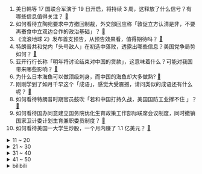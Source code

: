 1. 美日韩等 17 国联合军演于 19 日开启，将持续 3 周，这释放了什么信号？有哪些信息值得关注？ [:link:](https://www.zhihu.com/question/549125830)
2. 如何看待立陶宛要求中方撤回制裁，外交部回应称「敦促立方认清是非，不要再蚕食中立双边合作的政治基础」？ [:link:](https://www.zhihu.com/question/549130026)
3. 《流浪地球 2》发布首支预告，从预告效果看，值得期待吗？ [:link:](https://www.zhihu.com/question/549127150)
4. 特朗普共和党内「头号敌人」在初选中落败，透露出哪些信息？美国党争局势如何？ [:link:](https://www.zhihu.com/question/548986699)
5. 亚开行行长称「明年将讨论结束对中国的贷款」，这意味着什么？可能对我国带来哪些影响？ [:link:](https://www.zhihu.com/question/549116732)
6. 为什么日本海鱼可以做顶级刺身，而中国的海鱼却大多做熟? [:link:](https://www.zhihu.com/question/548875804)
7. 刚刚学到了如月千早这个「成语」，感觉大受震撼，请问类似的成语还有什么呢？ [:link:](https://www.zhihu.com/question/548778171)
8. 如何看待特朗普时期官员鼓吹「若和中国打持久战，美国国防工业撑不住 」？ [:link:](https://www.zhihu.com/question/549131450)
9. 如何看待国办同意建立国务院优化生育政策工作部际联席会议制度，同时撤销国家卫计委计划生育兼职委员制度？ [:link:](https://www.zhihu.com/question/549098329)
10. 如何看待美国一大学生炒股，一个月内赚了 1.1 亿美元？ [:link:](https://www.zhihu.com/question/549069715)
<details>
<summary>11 ~ 20</summary>

11. 如何评价曾被批「回车键分行写作」的贾平凹之女贾浅浅入围中国作家协会会员名单？贾浅浅的诗真实水平如何？ [:link:](https://www.zhihu.com/question/548935730)
12. 如何看待腾讯 QQ 花藤于 10 月 18 日正式停服？这唤起了你怎样的回忆？ [:link:](https://www.zhihu.com/question/549093603)
13. 华为鸿蒙为什么不考虑做国产桌面操作系统？ [:link:](https://www.zhihu.com/question/540983736)
14. 为什么三体人用两个智子就锁死人类的基础科学？ [:link:](https://www.zhihu.com/question/548907648)
15. 被长辈看见玩 P 社游戏是什么体验？ [:link:](https://www.zhihu.com/question/265372935)
16. 英国一 87 岁卖艺老人被当街围攻砍死，为何会出现这种惨剧？暴露出哪些问题？ [:link:](https://www.zhihu.com/question/549035123)
17. 网传高温致四姑娘山积雪融化殆尽，管理局工作人员回应称「全部融化肯定是不可能的」，具体情况如何？ [:link:](https://www.zhihu.com/question/548952253)
18. 如何看待多部门出台措施，以政策性银行专项借款方式支持已售逾期难交付住宅项目，烂尾楼问题有希望了吗？ [:link:](https://www.zhihu.com/question/549138109)
19. 8 月 19 日美国「里根号」航母返回日本横须贺母港，这意味着什么？ [:link:](https://www.zhihu.com/question/549066791)
20. 为什么同学聚会越聚越尴尬？ [:link:](https://www.zhihu.com/question/20036820)
</details>
<details>
<summary>21 ~ 30</summary>

21. 在2米深的泳池游泳和在20米深的泳池游泳有什么区别吗？ [:link:](https://www.zhihu.com/question/393242825)
22. 长期 睡眠不足会不会对智力造成永久性损伤吗？ [:link:](https://www.zhihu.com/question/419444022)
23. 报道称制造业万元月薪抢人，四线小城工人月入 9000 元，如何看待这一现象？你会考虑去工厂工作吗？ [:link:](https://www.zhihu.com/question/549098446)
24. 为什么男公务员往往都喜欢找体制内的？ [:link:](https://www.zhihu.com/question/548818644)
25. 读书只是为了找到合适的工作吗？ [:link:](https://www.zhihu.com/question/547787102)
26. 17 部门联合发文，20 项措施促进人口长期均衡发展，这会给社会发展带来哪些帮助？ [:link:](https://www.zhihu.com/question/548964257)
27. 特朗普集团前高管承认税务诈骗，这意味着什么？会对特朗普带来哪些影响？ [:link:](https://www.zhihu.com/question/549070505)
28. 皇马中场卡塞米罗正式加盟曼联，他会给曼联带来哪些帮助？ [:link:](https://www.zhihu.com/question/549064893)
29. 如何看待成都这个城市？ [:link:](https://www.zhihu.com/question/343410185)
30. 23考研，明知道自己考不上，还有必要继续坚持吗？ [:link:](https://www.zhihu.com/question/548529346)
</details>
<details>
<summary>31 ~ 40</summary>

31. 为什么 985 的学生考研上岸率很低？ [:link:](https://www.zhihu.com/question/354307631)
32. 如果所有球员都回到巅峰状态，整个地球选出足球历史最强11人阵容对阵平行宇宙的另一只球队，你会怎么选？ [:link:](https://www.zhihu.com/question/393907099)
33. 如何评价 7 月新番动画《来自深渊 烈日的黄金乡》第七集？ [:link:](https://www.zhihu.com/question/548873315)
34. 青海西宁大通县山洪灾害已造成 17 人死亡 17 人失联，目前当地情况如何？ [:link:](https://www.zhihu.com/question/548999642)
35. 如何看待将顾客姓名登记为「畜生」，老百姓大药房回应称「会员信息录入有误」？ [:link:](https://www.zhihu.com/question/548919828)
36. 中国最大淡水湖「缩水」退至同期最低水位 9.99 米，可能是哪些因素造成的？会带来哪些影响？ [:link:](https://www.zhihu.com/question/549183665)
37. 乌军内部承认袭击克里米亚俄军目标，美媒称美方对此表示支持，有哪些信息值得关注？ [:link:](https://www.zhihu.com/question/548954451)
38. 程序中提升几毫秒、节省几 kB 的内存有必要吗？ [:link:](https://www.zhihu.com/question/53606129)
39. 苹果拟首次在越南生产电脑手表，此举释放了哪些信号？ [:link:](https://www.zhihu.com/question/548773134)
40. 特朗普暗示将采取「重大举措」回应海湖庄园搜查事件，可能是什么？会对美国政坛产生哪些影响？ [:link:](https://www.zhihu.com/question/549182593)
</details>
<details>
<summary>41 ~ 50</summary>

41. 有什么轻量化办公的神器值得推荐？ [:link:](https://www.zhihu.com/question/548071372)
42. 显卡出货量预计将大跌 50%，这一数据说明了什么？ [:link:](https://www.zhihu.com/question/548463862)
43. 你有哪些实用的护眼（保养眼睛）方法？ [:link:](https://www.zhihu.com/question/27960774)
44. 你喜欢农村生活吗？ [:link:](https://www.zhihu.com/question/383710120)
45. 骨传导耳机是不是一种智商税？ [:link:](https://www.zhihu.com/question/524011296)
46. 一天吃多少个鸡蛋合适？ [:link:](https://www.zhihu.com/question/519783992)
47. 第一次领到工资是什么体验？ [:link:](https://www.zhihu.com/question/40755586)
48. 2022 ARWU 发布，如何看待浙江大学首次进入世界前 50、华中科技大学首次进入世界前 100？ [:link:](https://www.zhihu.com/question/548484970)
49. 游戏《永劫无间》做的怎么样？ [:link:](https://www.zhihu.com/question/456697281)
50. 为什么 1 岁以下的婴幼儿不可以吃盐? [:link:](https://www.zhihu.com/question/544503279)
</details><details>
<summary>bilibili</summary>

1. 这还能是.....植物大战僵尸【2】！？戴夫的老年生活！ [:link:](//www.bilibili.com/video/BV1Fd4y1N79Y)
2. 《原神》提纳里角色PV——「书已尽言」 [:link:](//www.bilibili.com/video/BV1914y1b7cV)
3. 【张予曦】前方心动暴击！面纱掉落是谁在疯狂心动 [:link:](//www.bilibili.com/video/BV1tW4y1h72Q)
4. 他变了。 [:link:](//www.bilibili.com/video/BV17V4y1s7od)
5. 《 最 强 蟹 黄 堡 》 [:link:](//www.bilibili.com/video/BV1vv4y1c734)
6. 点进来被骗！《Never Gonna Give You Up》高清重拍 [:link:](//www.bilibili.com/video/BV1EN4y1V7MB)
7. 【warma】在BUG中找游戏可太难了！ [:link:](//www.bilibili.com/video/BV1ue4y1f74U)
8. 江 南 四 大 IKUN [:link:](//www.bilibili.com/video/BV1d14y1473u)
9. 五首熟悉却又叫不出歌名的BGM❗你听过几首？一定要听到最后⚠️——钢琴Free Lucky，a thousand miles，end，his theme写不下了 [:link:](//www.bilibili.com/video/BV1oG411t7LB)
10. 夏天容易缺水，西瓜汁还有鸡汤都能喝，能喝一点点…… [:link:](//www.bilibili.com/video/BV1kY4y1c7Vy)
<details>
<summary>11 ~ 20</summary>

11. 你这崩坏3是假的吧，来玩这款真崩坏3！ [:link:](//www.bilibili.com/video/BV14N4y1F7Tg)
12. 0 元 购，但 逃 得 快！ [:link:](//www.bilibili.com/video/BV1dY4y1c7N7)
13. 没流量有多惨？影帝级演员都无人在意 [:link:](//www.bilibili.com/video/BV1sd4y1P7uT)
14. Shadow Of The Sun 清唱 [:link:](//www.bilibili.com/video/BV1EB4y1B7Wq)
15. 【巫师】网红与资本简史 [:link:](//www.bilibili.com/video/BV1Ja411N7zD)
16. 无拘 | 林俊杰 X《永劫无间》 周年主题曲 [:link:](//www.bilibili.com/video/BV1Hg411r75D)
17. 千辛万苦，只为给猛禽一个温暖的家！ [:link:](//www.bilibili.com/video/BV1mU4y1C792)
18. BLACKPINK回归先行曲Pink Venom MV公开 [:link:](//www.bilibili.com/video/BV1md4y1R7nS)
19. 开胃又美味的《番茄肥牛锅》你心动了吗？ [:link:](//www.bilibili.com/video/BV1CY4y1c7Mp)
20. 法国在耶路撒冷为啥有块地？【小约翰】 [:link:](//www.bilibili.com/video/BV11t4y1J7wU)
</details>
<details>
<summary>21 ~ 30</summary>

21. 想死后烧出舍利子吗  来来喝点加拿大的自来水 [:link:](//www.bilibili.com/video/BV1Yt4y1J7R4)
22. 【心理科普】毁孩子小妙招。希望家长刷到 [:link:](//www.bilibili.com/video/BV1ra4y1f7uS)
23. 黑 怕 空 姐 [:link:](//www.bilibili.com/video/BV1J14y1b7y5)
24. 我，985高材生，全科老师，败给教育差距 [:link:](//www.bilibili.com/video/BV17a411N7nP)
25. 急！ [:link:](//www.bilibili.com/video/BV1yg41167G2)
26. 【4K】历时六年，我在游戏中实现了云计算 [:link:](//www.bilibili.com/video/BV16G411t729)
27. 唢呐不想再平平无奇了 Normal no more [:link:](//www.bilibili.com/video/BV1ia4y1f7nW)
28. 【时代少年团】出道1000天纪念特辑 [:link:](//www.bilibili.com/video/BV12a4y1f7ia)
29. 今天不想讲法律 [:link:](//www.bilibili.com/video/BV1vB4y1B7NV)
30. 耗时2个月，制作2000年前的神秘调料！ [:link:](//www.bilibili.com/video/BV1Md4y1Z7Db)
</details>
<details>
<summary>31 ~ 40</summary>

31. 《以退为进，已守为攻，妙哉》夏季锦标赛第十三场，现在开始！ [:link:](//www.bilibili.com/video/BV1Ca4y1f7TY)
32. 在互联网看多了高品质的生活，而丢失了自己的普通，所以大家忘了普通人是什么样的了 [:link:](//www.bilibili.com/video/BV1VN4y1V7ij)
33. 为期两个月的年假开始了，赶紧吃点羊杂汤补一补。 [:link:](//www.bilibili.com/video/BV1rY4y1c7uB)
34. 社死！在酒吧做驻唱，客人非要点鸡你太美，怎么办？【流浪05】 [:link:](//www.bilibili.com/video/BV1Ea411Z7iB)
35. 这种东西为什么还有人在卖，还有人在买？ [:link:](//www.bilibili.com/video/BV1tG411b7Sr)
36. 每天一杯奶茶，血液竟会变成乳白色？ [:link:](//www.bilibili.com/video/BV1tB4y1L7HA)
37. 反猫德联盟已经打入猫德学院，此地已不宜久留 [:link:](//www.bilibili.com/video/BV1sW4y1b78A)
38. 各位爸爸妈妈们，抱歉了~ [:link:](//www.bilibili.com/video/BV16V4y1s7Ba)
39. 理由无数种，目的就一个 [:link:](//www.bilibili.com/video/BV1Et4y137Qz)
40. 高评分外卖轻食店吃出活虫，开在垃圾场旁边？【慧小媛】 [:link:](//www.bilibili.com/video/BV1ZY4y1c73J)
</details>
<details>
<summary>41 ~ 50</summary>

41. 《 奇 怪 的 小 沙 雕 增 加 了 》 [:link:](//www.bilibili.com/video/BV1vT411c7Pv)
42. 万字解析，《纸嫁衣》系列究竟讲了个怎样的故事？（上） [:link:](//www.bilibili.com/video/BV19P411L7e8)
43. 讲一下捡来的小猫咪和我这半年的故事 爱你 [:link:](//www.bilibili.com/video/BV1La411Z79R)
44. 谢谢B站，我成功了！！！ [:link:](//www.bilibili.com/video/BV19V4y1s7AF)
45. 见过金发最好看的人！爱豆就要染发染发染发！！ [:link:](//www.bilibili.com/video/BV1sS4y1W7Fi)
46. 惊天魔盗团拍的还是保守了的珍贵影像 [:link:](//www.bilibili.com/video/BV1xN4y1V7k9)
47. 是时候证明自己的实力了。 [:link:](//www.bilibili.com/video/BV1wT411P7dT)
48. 【原神】耗时一年，我终于还完了这7000只若陀龙王 [:link:](//www.bilibili.com/video/BV1JB4y1B7ZE)
49. 猫德动物医院接连遭遗弃，怨大兔喜提加长账单 [:link:](//www.bilibili.com/video/BV1yt4y1g7DE)
50. 帮我看看这款页游到底是不是真原神？ [:link:](//www.bilibili.com/video/BV1214y147on)
</details>
<details>
<summary>51 ~ 60</summary>

51. 不小心打开了局长的浏览记录 [:link:](//www.bilibili.com/video/BV1Tg411C7Yk)
52. 【诱拐小流浪计划】流浪、碰瓷、奶音、话痨、听话、要素过多！！vol.003 [:link:](//www.bilibili.com/video/BV1DS4y1p7FL)
53. 逃离蟹堡王 [:link:](//www.bilibili.com/video/BV17d4y1P7nm)
54. 「爱莉希雅」致 爱-A song for beloved【声优原创曲】 [:link:](//www.bilibili.com/video/BV1bB4y1L7qh)
55. 我找山寨明星ESO拍了期视频，还没剪完就解散了 [:link:](//www.bilibili.com/video/BV1KS4y1x7Pg)
56. 不小心按到了网吧总电源后是怎么解决 [:link:](//www.bilibili.com/video/BV1jg411C7c4)
57. 自制哑铃音箱 悠悠球数据线 点赞手机充电器 [:link:](//www.bilibili.com/video/BV1U14y147WW)
58. Life Goes On，但是同步率100%【方舟小动画】 [:link:](//www.bilibili.com/video/BV1Jt4y137sy)
59. 【树叶 白姨】    鬼畜大电影   《你 的 名 字。》 [:link:](//www.bilibili.com/video/BV1dg41167yG)
60. “00后整顿”后的组织 [:link:](//www.bilibili.com/video/BV1Nt4y137Ua)
</details>
<details>
<summary>61 ~ 70</summary>

61. 《整顿职场》 [:link:](//www.bilibili.com/video/BV19U4y1C734)
62. 【水果猎人】网络热门水果鉴定15 [:link:](//www.bilibili.com/video/BV1wt4y137iQ)
63. 是你！蕉太狼！ [:link:](//www.bilibili.com/video/BV1kd4y1P7bb)
64. 这叫声真的能引来流浪猫 [:link:](//www.bilibili.com/video/BV1qG411t7fK)
65. 【何同学】我做了一个自己打字的键盘... [:link:](//www.bilibili.com/video/BV1W14y1b7Mq)
66. 这才是夏天的真正意义！！ [:link:](//www.bilibili.com/video/BV1Dd4y1o7s8)
67. 【荒野大镖客2】我的亚瑟比任何人都需要救赎  （熊猫版） [:link:](//www.bilibili.com/video/BV1oW4y1h7sj)
68. 【鬼谷说】神经演化（其五）：脑智三分 所归于一 [:link:](//www.bilibili.com/video/BV13G411b7aH)
69. “克苏鲁恐怖”但主角全是狂战士，重金属R级爽番《地狱使者》 [:link:](//www.bilibili.com/video/BV1ZG411t7Uz)
70. 是泳装cos！ [:link:](//www.bilibili.com/video/BV1jd4y1P7NJ)
</details>
<details>
<summary>71 ~ 80</summary>

71. 总有坏人想看我笑话，不会让你们得逞，有爱我的人堡护我。 [:link:](//www.bilibili.com/video/BV1aN4y1F7vT)
72. 开学在即！郑州龙子湖大学城15所大学超23万师生即将返校 [:link:](//www.bilibili.com/video/BV1JB4y1B7rD)
73. 路走窄了，大师兄！ [:link:](//www.bilibili.com/video/BV1Ea411d7XM)
74. 她祭拜狐仙后变大美女，居然付出了这样的代价！经典网剧《灵魂摆渡》第二回 [:link:](//www.bilibili.com/video/BV11S4y1p7zK)
75. 6个稀缺的冷门APP，你未必全知道！第3个人都看麻了 [:link:](//www.bilibili.com/video/BV1zU4y1C71c)
76. 【原神3D小动画】生活不易！锅巴卖艺！ [:link:](//www.bilibili.com/video/BV1Eg411C76F)
77. 小红帽:“你这外婆太假了。”【阅片无数Ⅱ 56】 [:link:](//www.bilibili.com/video/BV1Qt4y1g7iT)
78. 印度到底相当于中国的哪一年？【懂点儿啥】 [:link:](//www.bilibili.com/video/BV1za4y1f7R5)
79. 随便传传 没人看 [:link:](//www.bilibili.com/video/BV1rU4y1C7aV)
80. 我妹是真狠啊 [:link:](//www.bilibili.com/video/BV1Pd4y1P7HV)
</details>
<details>
<summary>81 ~ 90</summary>

81. 被鬼谷子戏耍，老头这辈子没这么憋屈过 [:link:](//www.bilibili.com/video/BV1RS4y1p7C8)
82. 【明日方舟】“理想城：长夏狂欢季”IC-EX1~8平民全关卡低配攻略（含突袭）！阵容平民+低练度+语音详解的愉悦攻略！《明日方舟》|魔法Zc目录 [:link:](//www.bilibili.com/video/BV1ng411r7th)
83. 扳 回 一 城！ [:link:](//www.bilibili.com/video/BV1Yd4y1P7t9)
84. 我太讨厌开学了 [:link:](//www.bilibili.com/video/BV1fG411t7So)
85. 好了，可以换下一个梗了。 [:link:](//www.bilibili.com/video/BV1tv4y1c7Gf)
86. 边疆缘   厨子探店¥390 [:link:](//www.bilibili.com/video/BV1BG411t7jw)
87. 【俄罗斯街拍P30】落日余辉 尤其浪漫 | Semkavkvadrate [:link:](//www.bilibili.com/video/BV1EB4y1L76s)
88. 前一秒有多嚣张，下一秒就有多悲伤。 [:link:](//www.bilibili.com/video/BV1LG411b7GD)
89. 退休语文教师竟和毒枭称兄道弟，原来…… [:link:](//www.bilibili.com/video/BV1xB4y1L7nH)
90. “雨下整夜 我的爱溢出就像雨水” [:link:](//www.bilibili.com/video/BV1yP411L7oR)
</details>
<details>
<summary>91 ~ 100</summary>

91. 当我打扮成老太太陪爷爷出门 [:link:](//www.bilibili.com/video/BV1yg41167yp)
92. 三伏天，给打游戏的表妹降降温 [:link:](//www.bilibili.com/video/BV1QW4y1h79b)
93. 细读经典：当年上映惨不忍睹，如今却被奉为超英神作《守望者》全解析 [:link:](//www.bilibili.com/video/BV1xY4y1c7GU)
94. 科幻电影《流浪地球2》首发预告，李雪健危难中彰显责任与使命 [:link:](//www.bilibili.com/video/BV12t4y1J7um)
95. 山城小栗旬再战女发！这次挑战更高难度的！！ [:link:](//www.bilibili.com/video/BV1FY4y1w7DA)
96. 小小韩国人 还想跟我吵？呵不存在的 [:link:](//www.bilibili.com/video/BV1ia4y1f7Ka)
97. 宇宙级打击！十万米高空精准秒木桩，艾琳你学得废吗 [:link:](//www.bilibili.com/video/BV1TG4y1Y7o3)
98. 《崩坏：星穹铁道》EP ：「雪融于烬」 [:link:](//www.bilibili.com/video/BV18G4y1a7Pg)
99. 世界上最强的酸“氟锑酸”，把它滴在鸡腿上，会变成什么样? [:link:](//www.bilibili.com/video/BV1Kg411C7cT)
100. “想和你一起把余生填满，想和你约好无数个晚安”| 《穿过龙海来爱你》| 我的爸爸是条龙印象曲 [:link:](//www.bilibili.com/video/BV1yW4y1h7yY)
</details></details>